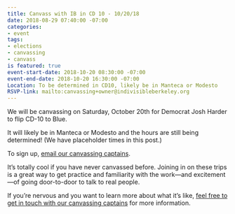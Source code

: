 ```yaml
---
title: Canvass with IB in CD 10 - 10/20/18
date: 2018-08-29 07:40:00 -07:00
categories:
- event
tags:
- elections
- canvassing
- canvass
is featured: true
event-start-date: 2018-10-20 08:30:00 -07:00
event-end-date: 2018-10-20 16:30:00 -07:00
Location: To be determined in CD10, likely be in Manteca or Modesto
RSVP-link: mailto:canvassing+owner@indivisibleberkeley.org
---
```


We will be canvassing on Saturday, October 20th for Democrat Josh Harder to flip CD-10 to Blue.

It will likely be in Manteca or Modesto and the hours are still being determined! (We have placeholder times in this post.)

To sign up, [email our canvassing captains](mailto:canvassing+owner@indivisibleberkeley.org).

It’s totally cool if you have never canvassed before. Joining in on these trips is a great way to get practice and familiarity with the work—and excitement—of going door-to-door to talk to real people.

If you’re nervous and you want to learn more about what it’s like, [feel free to get in touch with our canvassing captains](mailto:canvassing+owner@indivisibleberkeley.org) for more information.